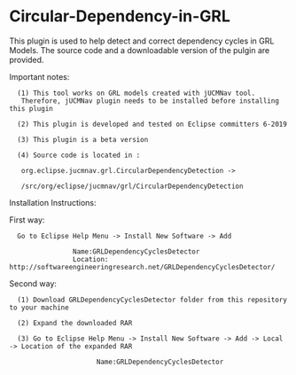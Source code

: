 # Circular-Dependency-in-GRL
This plugin is used to help detect and correct dependency cycles in GRL Models.
The source code and a downloadable version of the pulgin are provided.

Important notes: 

      (1) This tool works on GRL models created with jUCMNav tool. 
       Therefore, jUCMNav plugin needs to be installed before installing this plugin

      (2) This plugin is developed and tested on Eclipse committers 6-2019

      (3) This plugin is a beta version
         
      (4) Source code is located in :
         
       org.eclipse.jucmnav.grl.CircularDependencyDetection -> 
       
       /src/org/eclipse/jucmnav/grl/CircularDependencyDetection


Installation Instructions:

First way: 

      Go to Eclipse Help Menu -> Install New Software -> Add
                          
                    Name:GRLDependencyCyclesDetector
                    Location: http://softwareengineeringresearch.net/GRLDependencyCyclesDetector/

Second way: 

      (1) Download GRLDependencyCyclesDetector folder from this repository to your machine

      (2) Expand the downloaded RAR 
                        
      (3) Go to Eclipse Help Menu -> Install New Software -> Add -> Local -> Location of the expanded RAR
                               
                          Name:GRLDependencyCyclesDetector
                         
